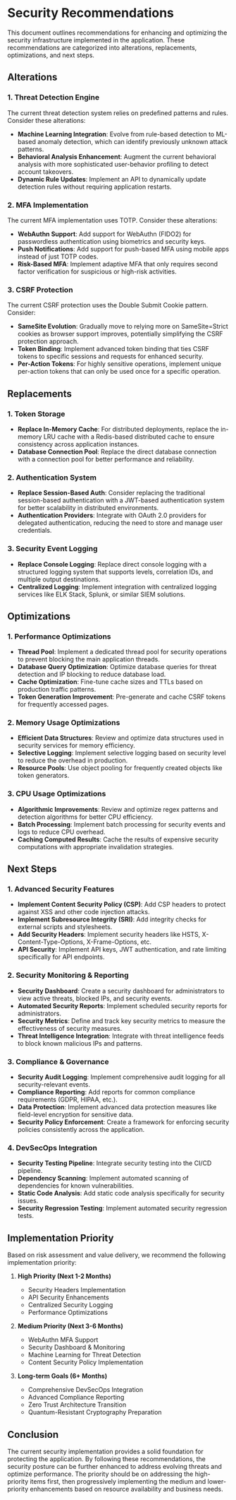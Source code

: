 # Security Recommendations

This document outlines recommendations for enhancing and optimizing the security infrastructure implemented in the application. These recommendations are categorized into alterations, replacements, optimizations, and next steps.

## Alterations

### 1. Threat Detection Engine

The current threat detection system relies on predefined patterns and rules. Consider these alterations:

- **Machine Learning Integration**: Evolve from rule-based detection to ML-based anomaly detection, which can identify previously unknown attack patterns.
- **Behavioral Analysis Enhancement**: Augment the current behavioral analysis with more sophisticated user-behavior profiling to detect account takeovers.
- **Dynamic Rule Updates**: Implement an API to dynamically update detection rules without requiring application restarts.

### 2. MFA Implementation

The current MFA implementation uses TOTP. Consider these alterations:

- **WebAuthn Support**: Add support for WebAuthn (FIDO2) for passwordless authentication using biometrics and security keys.
- **Push Notifications**: Add support for push-based MFA using mobile apps instead of just TOTP codes.
- **Risk-Based MFA**: Implement adaptive MFA that only requires second factor verification for suspicious or high-risk activities.

### 3. CSRF Protection

The current CSRF protection uses the Double Submit Cookie pattern. Consider:

- **SameSite Evolution**: Gradually move to relying more on SameSite=Strict cookies as browser support improves, potentially simplifying the CSRF protection approach.
- **Token Binding**: Implement advanced token binding that ties CSRF tokens to specific sessions and requests for enhanced security.
- **Per-Action Tokens**: For highly sensitive operations, implement unique per-action tokens that can only be used once for a specific operation.

## Replacements

### 1. Token Storage

- **Replace In-Memory Cache**: For distributed deployments, replace the in-memory LRU cache with a Redis-based distributed cache to ensure consistency across application instances.
- **Database Connection Pool**: Replace the direct database connection with a connection pool for better performance and reliability.

### 2. Authentication System

- **Replace Session-Based Auth**: Consider replacing the traditional session-based authentication with a JWT-based authentication system for better scalability in distributed environments.
- **Authentication Providers**: Integrate with OAuth 2.0 providers for delegated authentication, reducing the need to store and manage user credentials.

### 3. Security Event Logging

- **Replace Console Logging**: Replace direct console logging with a structured logging system that supports levels, correlation IDs, and multiple output destinations.
- **Centralized Logging**: Implement integration with centralized logging services like ELK Stack, Splunk, or similar SIEM solutions.

## Optimizations

### 1. Performance Optimizations

- **Thread Pool**: Implement a dedicated thread pool for security operations to prevent blocking the main application threads.
- **Database Query Optimization**: Optimize database queries for threat detection and IP blocking to reduce database load.
- **Cache Optimization**: Fine-tune cache sizes and TTLs based on production traffic patterns.
- **Token Generation Improvement**: Pre-generate and cache CSRF tokens for frequently accessed pages.

### 2. Memory Usage Optimizations

- **Efficient Data Structures**: Review and optimize data structures used in security services for memory efficiency.
- **Selective Logging**: Implement selective logging based on security level to reduce the overhead in production.
- **Resource Pools**: Use object pooling for frequently created objects like token generators.

### 3. CPU Usage Optimizations

- **Algorithmic Improvements**: Review and optimize regex patterns and detection algorithms for better CPU efficiency.
- **Batch Processing**: Implement batch processing for security events and logs to reduce CPU overhead.
- **Caching Computed Results**: Cache the results of expensive security computations with appropriate invalidation strategies.

## Next Steps

### 1. Advanced Security Features

- **Implement Content Security Policy (CSP)**: Add CSP headers to protect against XSS and other code injection attacks.
- **Implement Subresource Integrity (SRI)**: Add integrity checks for external scripts and stylesheets.
- **Add Security Headers**: Implement security headers like HSTS, X-Content-Type-Options, X-Frame-Options, etc.
- **API Security**: Implement API keys, JWT authentication, and rate limiting specifically for API endpoints.

### 2. Security Monitoring & Reporting

- **Security Dashboard**: Create a security dashboard for administrators to view active threats, blocked IPs, and security events.
- **Automated Security Reports**: Implement scheduled security reports for administrators.
- **Security Metrics**: Define and track key security metrics to measure the effectiveness of security measures.
- **Threat Intelligence Integration**: Integrate with threat intelligence feeds to block known malicious IPs and patterns.

### 3. Compliance & Governance

- **Security Audit Logging**: Implement comprehensive audit logging for all security-relevant events.
- **Compliance Reporting**: Add reports for common compliance requirements (GDPR, HIPAA, etc.).
- **Data Protection**: Implement advanced data protection measures like field-level encryption for sensitive data.
- **Security Policy Enforcement**: Create a framework for enforcing security policies consistently across the application.

### 4. DevSecOps Integration

- **Security Testing Pipeline**: Integrate security testing into the CI/CD pipeline.
- **Dependency Scanning**: Implement automated scanning of dependencies for known vulnerabilities.
- **Static Code Analysis**: Add static code analysis specifically for security issues.
- **Security Regression Testing**: Implement automated security regression tests.

## Implementation Priority

Based on risk assessment and value delivery, we recommend the following implementation priority:

1. **High Priority (Next 1-2 Months)**
   - Security Headers Implementation
   - API Security Enhancements
   - Centralized Security Logging
   - Performance Optimizations

2. **Medium Priority (Next 3-6 Months)**
   - WebAuthn MFA Support
   - Security Dashboard & Monitoring
   - Machine Learning for Threat Detection
   - Content Security Policy Implementation

3. **Long-term Goals (6+ Months)**
   - Comprehensive DevSecOps Integration
   - Advanced Compliance Reporting
   - Zero Trust Architecture Transition
   - Quantum-Resistant Cryptography Preparation

## Conclusion

The current security implementation provides a solid foundation for protecting the application. By following these recommendations, the security posture can be further enhanced to address evolving threats and optimize performance. The priority should be on addressing the high-priority items first, then progressively implementing the medium and lower-priority enhancements based on resource availability and business needs.